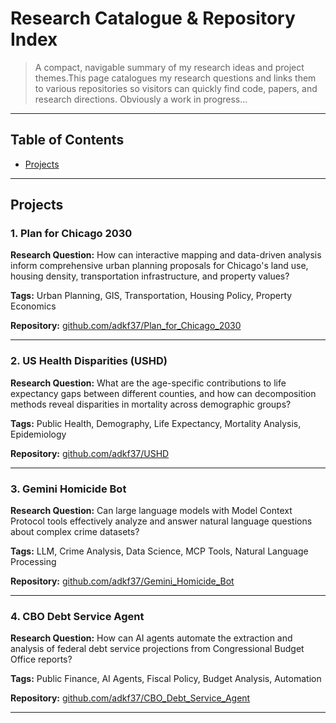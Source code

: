 # Research Catalogue & Repository Index

> A compact, navigable summary of my research ideas and project themes.This page catalogues my research questions and links them to various repositories so visitors can quickly find code, papers, and research directions. Obviously a work in progress...

---

## Table of Contents

- [Projects](#projects)

---

## Projects

### 1. Plan for Chicago 2030
**Research Question:** How can interactive mapping and data-driven analysis inform comprehensive urban planning proposals for Chicago's land use, housing density, transportation infrastructure, and property values?

**Tags:** Urban Planning, GIS, Transportation, Housing Policy, Property Economics

**Repository:** [github.com/adkf37/Plan_for_Chicago_2030](https://github.com/adkf37/Plan_for_Chicago_2030)

---

### 2. US Health Disparities (USHD)
**Research Question:** What are the age-specific contributions to life expectancy gaps between different counties, and how can decomposition methods reveal disparities in mortality across demographic groups?

**Tags:** Public Health, Demography, Life Expectancy, Mortality Analysis, Epidemiology

**Repository:** [github.com/adkf37/USHD](https://github.com/adkf37/USHD)

---

### 3. Gemini Homicide Bot
**Research Question:** Can large language models with Model Context Protocol tools effectively analyze and answer natural language questions about complex crime datasets?

**Tags:** LLM, Crime Analysis, Data Science, MCP Tools, Natural Language Processing

**Repository:** [github.com/adkf37/Gemini_Homicide_Bot](https://github.com/adkf37/Gemini_Homicide_Bot)

---

### 4. CBO Debt Service Agent
**Research Question:** How can AI agents automate the extraction and analysis of federal debt service projections from Congressional Budget Office reports?

**Tags:** Public Finance, AI Agents, Fiscal Policy, Budget Analysis, Automation

**Repository:** [github.com/adkf37/CBO_Debt_Service_Agent](https://github.com/adkf37/CBO_Debt_Service_Agent)

---
